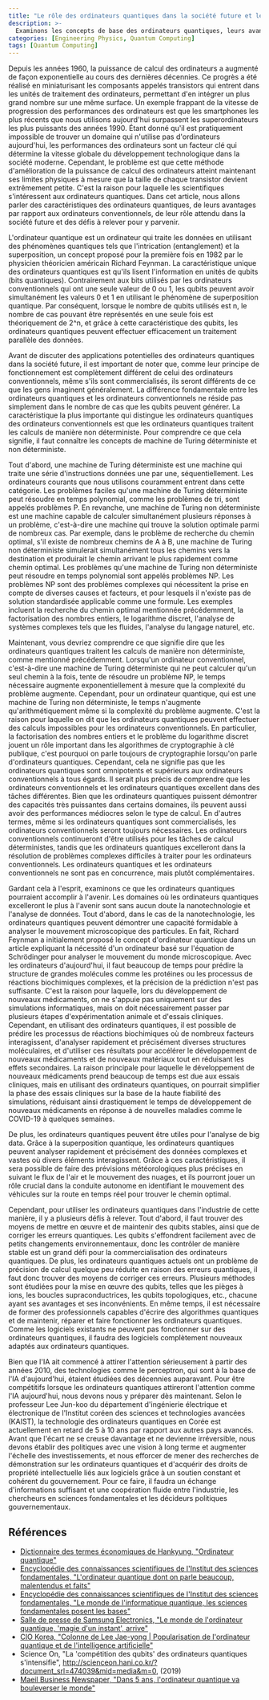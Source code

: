 ```yaml
---
title: "Le rôle des ordinateurs quantiques dans la société future et les défis à relever"
description: >-
  Examinons les concepts de base des ordinateurs quantiques, leurs avantages par rapport aux ordinateurs classiques, leur rôle attendu dans le futur, et réfléchissons à la nécessité pour la Corée de se préparer à l'ère de l'informatique quantique. Cet essai a été rédigé par l'auteur lorsqu'il était en deuxième année de lycée.
categories: [Engineering Physics, Quantum Computing]
tags: [Quantum Computing]
---
```


Depuis les années 1960, la puissance de calcul des ordinateurs a augmenté de façon exponentielle au cours des dernières décennies. Ce progrès a été réalisé en miniaturisant les composants appelés transistors qui entrent dans les unités de traitement des ordinateurs, permettant d'en intégrer un plus grand nombre sur une même surface. Un exemple frappant de la vitesse de progression des performances des ordinateurs est que les smartphones les plus récents que nous utilisons aujourd'hui surpassent les superordinateurs les plus puissants des années 1990. Étant donné qu'il est pratiquement impossible de trouver un domaine qui n'utilise pas d'ordinateurs aujourd'hui, les performances des ordinateurs sont un facteur clé qui détermine la vitesse globale du développement technologique dans la société moderne. Cependant, le problème est que cette méthode d'amélioration de la puissance de calcul des ordinateurs atteint maintenant ses limites physiques à mesure que la taille de chaque transistor devient extrêmement petite. C'est la raison pour laquelle les scientifiques s'intéressent aux ordinateurs quantiques. Dans cet article, nous allons parler des caractéristiques des ordinateurs quantiques, de leurs avantages par rapport aux ordinateurs conventionnels, de leur rôle attendu dans la société future et des défis à relever pour y parvenir.

L'ordinateur quantique est un ordinateur qui traite les données en utilisant des phénomènes quantiques tels que l'intrication (entanglement) et la superposition, un concept proposé pour la première fois en 1982 par le physicien théoricien américain Richard Feynman. 
La caractéristique unique des ordinateurs quantiques est qu'ils lisent l'information en unités de qubits (bits quantiques). Contrairement aux bits utilisés par les ordinateurs conventionnels qui ont une seule valeur de 0 ou 1, les qubits peuvent avoir simultanément les valeurs 0 et 1 en utilisant le phénomène de superposition quantique. Par conséquent, lorsque le nombre de qubits utilisés est n, le nombre de cas pouvant être représentés en une seule fois est théoriquement de 2^n, et grâce à cette caractéristique des qubits, les ordinateurs quantiques peuvent effectuer efficacement un traitement parallèle des données.

Avant de discuter des applications potentielles des ordinateurs quantiques dans la société future, il est important de noter que, comme leur principe de fonctionnement est complètement différent de celui des ordinateurs conventionnels, même s'ils sont commercialisés, ils seront différents de ce que les gens imaginent généralement. La différence fondamentale entre les ordinateurs quantiques et les ordinateurs conventionnels ne réside pas simplement dans le nombre de cas que les qubits peuvent générer. La caractéristique la plus importante qui distingue les ordinateurs quantiques des ordinateurs conventionnels est que les ordinateurs quantiques traitent les calculs de manière non déterministe. Pour comprendre ce que cela signifie, il faut connaître les concepts de machine de Turing déterministe et non déterministe.

Tout d'abord, une machine de Turing déterministe est une machine qui traite une série d'instructions données une par une, séquentiellement. Les ordinateurs courants que nous utilisons couramment entrent dans cette catégorie. Les problèmes faciles qu'une machine de Turing déterministe peut résoudre en temps polynomial, comme les problèmes de tri, sont appelés problèmes P.
En revanche, une machine de Turing non déterministe est une machine capable de calculer simultanément plusieurs réponses à un problème, c'est-à-dire une machine qui trouve la solution optimale parmi de nombreux cas. Par exemple, dans le problème de recherche du chemin optimal, s'il existe de nombreux chemins de A à B, une machine de Turing non déterministe simulerait simultanément tous les chemins vers la destination et produirait le chemin arrivant le plus rapidement comme chemin optimal. Les problèmes qu'une machine de Turing non déterministe peut résoudre en temps polynomial sont appelés problèmes NP.
Les problèmes NP sont des problèmes complexes qui nécessitent la prise en compte de diverses causes et facteurs, et pour lesquels il n'existe pas de solution standardisée applicable comme une formule. Les exemples incluent la recherche du chemin optimal mentionnée précédemment, la factorisation des nombres entiers, le logarithme discret, l'analyse de systèmes complexes tels que les fluides, l'analyse du langage naturel, etc.

Maintenant, vous devriez comprendre ce que signifie dire que les ordinateurs quantiques traitent les calculs de manière non déterministe, comme mentionné précédemment. Lorsqu'un ordinateur conventionnel, c'est-à-dire une machine de Turing déterministe qui ne peut calculer qu'un seul chemin à la fois, tente de résoudre un problème NP, le temps nécessaire augmente exponentiellement à mesure que la complexité du problème augmente. Cependant, pour un ordinateur quantique, qui est une machine de Turing non déterministe, le temps n'augmente qu'arithmétiquement même si la complexité du problème augmente. C'est la raison pour laquelle on dit que les ordinateurs quantiques peuvent effectuer des calculs impossibles pour les ordinateurs conventionnels. En particulier, la factorisation des nombres entiers et le problème du logarithme discret jouent un rôle important dans les algorithmes de cryptographie à clé publique, c'est pourquoi on parle toujours de cryptographie lorsqu'on parle d'ordinateurs quantiques.
Cependant, cela ne signifie pas que les ordinateurs quantiques sont omnipotents et supérieurs aux ordinateurs conventionnels à tous égards. Il serait plus précis de comprendre que les ordinateurs conventionnels et les ordinateurs quantiques excellent dans des tâches différentes. Bien que les ordinateurs quantiques puissent démontrer des capacités très puissantes dans certains domaines, ils peuvent aussi avoir des performances médiocres selon le type de calcul. En d'autres termes, même si les ordinateurs quantiques sont commercialisés, les ordinateurs conventionnels seront toujours nécessaires.
Les ordinateurs conventionnels continueront d'être utilisés pour les tâches de calcul déterministes, tandis que les ordinateurs quantiques excelleront dans la résolution de problèmes complexes difficiles à traiter pour les ordinateurs conventionnels. Les ordinateurs quantiques et les ordinateurs conventionnels ne sont pas en concurrence, mais plutôt complémentaires.

Gardant cela à l'esprit, examinons ce que les ordinateurs quantiques pourraient accomplir à l'avenir. Les domaines où les ordinateurs quantiques excelleront le plus à l'avenir sont sans aucun doute la nanotechnologie et l'analyse de données. Tout d'abord, dans le cas de la nanotechnologie, les ordinateurs quantiques peuvent démontrer une capacité formidable à analyser le mouvement microscopique des particules. En fait, Richard Feynman a initialement proposé le concept d'ordinateur quantique dans un article expliquant la nécessité d'un ordinateur basé sur l'équation de Schrödinger pour analyser le mouvement du monde microscopique.
Avec les ordinateurs d'aujourd'hui, il faut beaucoup de temps pour prédire la structure de grandes molécules comme les protéines ou les processus de réactions biochimiques complexes, et la précision de la prédiction n'est pas suffisante. C'est la raison pour laquelle, lors du développement de nouveaux médicaments, on ne s'appuie pas uniquement sur des simulations informatiques, mais on doit nécessairement passer par plusieurs étapes d'expérimentation animale et d'essais cliniques. Cependant, en utilisant des ordinateurs quantiques, il est possible de prédire les processus de réactions biochimiques où de nombreux facteurs interagissent, d'analyser rapidement et précisément diverses structures moléculaires, et d'utiliser ces résultats pour accélérer le développement de nouveaux médicaments et de nouveaux matériaux tout en réduisant les effets secondaires. La raison principale pour laquelle le développement de nouveaux médicaments prend beaucoup de temps est due aux essais cliniques, mais en utilisant des ordinateurs quantiques, on pourrait simplifier la phase des essais cliniques sur la base de la haute fiabilité des simulations, réduisant ainsi drastiquement le temps de développement de nouveaux médicaments en réponse à de nouvelles maladies comme le COVID-19 à quelques semaines.

De plus, les ordinateurs quantiques peuvent être utiles pour l'analyse de big data. Grâce à la superposition quantique, les ordinateurs quantiques peuvent analyser rapidement et précisément des données complexes et vastes où divers éléments interagissent. Grâce à ces caractéristiques, il sera possible de faire des prévisions météorologiques plus précises en suivant le flux de l'air et le mouvement des nuages, et ils pourront jouer un rôle crucial dans la conduite autonome en identifiant le mouvement des véhicules sur la route en temps réel pour trouver le chemin optimal.

Cependant, pour utiliser les ordinateurs quantiques dans l'industrie de cette manière, il y a plusieurs défis à relever. Tout d'abord, il faut trouver des moyens de mettre en œuvre et de maintenir des qubits stables, ainsi que de corriger les erreurs quantiques. Les qubits s'effondrent facilement avec de petits changements environnementaux, donc les contrôler de manière stable est un grand défi pour la commercialisation des ordinateurs quantiques. De plus, les ordinateurs quantiques actuels ont un problème de précision de calcul quelque peu réduite en raison des erreurs quantiques, il faut donc trouver des moyens de corriger ces erreurs. Plusieurs méthodes sont étudiées pour la mise en œuvre des qubits, telles que les pièges à ions, les boucles supraconductrices, les qubits topologiques, etc., chacune ayant ses avantages et ses inconvénients.
En même temps, il est nécessaire de former des professionnels capables d'écrire des algorithmes quantiques et de maintenir, réparer et faire fonctionner les ordinateurs quantiques. Comme les logiciels existants ne peuvent pas fonctionner sur des ordinateurs quantiques, il faudra des logiciels complètement nouveaux adaptés aux ordinateurs quantiques.

Bien que l'IA ait commencé à attirer l'attention sérieusement à partir des années 2010, des technologies comme le perceptron, qui sont à la base de l'IA d'aujourd'hui, étaient étudiées des décennies auparavant. Pour être compétitifs lorsque les ordinateurs quantiques attireront l'attention comme l'IA aujourd'hui, nous devons nous y préparer dès maintenant.
Selon le professeur Lee Jun-koo du département d'ingénierie électrique et électronique de l'Institut coréen des sciences et technologies avancées (KAIST), la technologie des ordinateurs quantiques en Corée est actuellement en retard de 5 à 10 ans par rapport aux autres pays avancés. Avant que l'écart ne se creuse davantage et ne devienne irréversible, nous devons établir des politiques avec une vision à long terme et augmenter l'échelle des investissements, et nous efforcer de mener des recherches de démonstration sur les ordinateurs quantiques et d'acquérir des droits de propriété intellectuelle liés aux logiciels grâce à un soutien constant et cohérent du gouvernement. Pour ce faire, il faudra un échange d'informations suffisant et une coopération fluide entre l'industrie, les chercheurs en sciences fondamentales et les décideurs politiques gouvernementaux.

## Références
- [Dictionnaire des termes économiques de Hankyung, "Ordinateur quantique"](https://dic.hankyung.com/economy/view/?seq=11787)
- [Encyclopédie des connaissances scientifiques de l'Institut des sciences fondamentales, "L'ordinateur quantique dont on parle beaucoup, malentendus et faits"](https://www.ibs.re.kr/cop/bbs/BBSMSTR_000000000901/selectBoardArticle.do?nttId=14100)
- [Encyclopédie des connaissances scientifiques de l'Institut des sciences fondamentales, "Le monde de l'informatique quantique, les sciences fondamentales posent les bases"](https://www.ibs.re.kr/cop/bbs/BBSMSTR_000000000901/selectBoardArticle.do?nttId=14274)
- [Salle de presse de Samsung Electronics, "Le monde de l'ordinateur quantique, 'magie d'un instant', arrive"](https://news.samsung.com/kr/찰나의-마법-양자컴퓨터-세계가-온다)
- [CIO Korea, "Colonne de Lee Jae-yong \| Popularisation de l'ordinateur quantique et de l'intelligence artificielle"](https://www.ciokorea.com/news/38257)
- Science On, "La 'compétition des qubits' des ordinateurs quantiques s'intensifie", http://scienceon.hani.co.kr/?document_srl=474039&mid=media&m=0, (2019)
- [Maeil Business Newspaper, "Dans 5 ans, l'ordinateur quantique va bouleverser le monde"](https://www.mk.co.kr/news/business/view/2018/08/515351/)